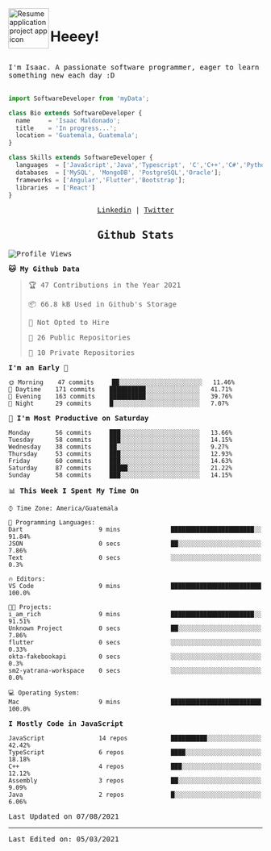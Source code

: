 <img align="left" width="80" height="80" src="https://raw.githubusercontent.com/sidbelbase/sidbelbase/master/wave.gif" alt="Resume application project app icon">

# Heeey!
 
</br>
 
<samp>
I'm Isaac. A passionate software programmer, eager to learn something new each day :D
</samp>
</br></br>



```js
import SoftwareDeveloper from 'myData';

class Bio extends SoftwareDeveloper {
  name     = 'Isaac Maldonado';
  title    = 'In progress...';
  location = 'Guatemala, Guatemala';
}

class Skills extends SoftwareDeveloper {
  languages  = ['JavaScript','Java','Typescript', 'C','C++','C#','Python','Assembly','Dart','Go'];
  databases  = ['MySQL', 'MongoDB', 'PostgreSQL','Oracle'];
  frameworks = ['Angular','Flutter','Bootstrap'];
  libraries  = ['React']
}
```

</p>
<samp>
<p align="center">
<a href="www.linkedin.com/in/isaac-maldonado-4745b2194">Linkedin</a> | <a href="https://twitter.com/Anaklusmos99">Twitter</a>
</p>

<h2 align="center"><samp>Github Stats</samp></h2>

<!--START_SECTION:waka-->
![Profile Views](http://img.shields.io/badge/Profile%20Views-10-blue)

**🐱 My Github Data** 

> 🏆 47 Contributions in the Year 2021
 > 
> 📦 66.8 kB Used in Github's Storage 
 > 
> 🚫 Not Opted to Hire
 > 
> 📜 26 Public Repositories 
 > 
> 🔑 10 Private Repositories  
 > 
**I'm an Early 🐤** 

```text
🌞 Morning    47 commits     ██░░░░░░░░░░░░░░░░░░░░░░░   11.46% 
🌆 Daytime    171 commits    ██████████░░░░░░░░░░░░░░░   41.71% 
🌃 Evening    163 commits    ██████████░░░░░░░░░░░░░░░   39.76% 
🌙 Night      29 commits     █░░░░░░░░░░░░░░░░░░░░░░░░   7.07%

```
📅 **I'm Most Productive on Saturday** 

```text
Monday       56 commits     ███░░░░░░░░░░░░░░░░░░░░░░   13.66% 
Tuesday      58 commits     ███░░░░░░░░░░░░░░░░░░░░░░   14.15% 
Wednesday    38 commits     ██░░░░░░░░░░░░░░░░░░░░░░░   9.27% 
Thursday     53 commits     ███░░░░░░░░░░░░░░░░░░░░░░   12.93% 
Friday       60 commits     ███░░░░░░░░░░░░░░░░░░░░░░   14.63% 
Saturday     87 commits     █████░░░░░░░░░░░░░░░░░░░░   21.22% 
Sunday       58 commits     ███░░░░░░░░░░░░░░░░░░░░░░   14.15%

```


📊 **This Week I Spent My Time On** 

```text
⌚︎ Time Zone: America/Guatemala

💬 Programming Languages: 
Dart                     9 mins              ███████████████████████░░   91.84% 
JSON                     0 secs              ██░░░░░░░░░░░░░░░░░░░░░░░   7.86% 
Text                     0 secs              ░░░░░░░░░░░░░░░░░░░░░░░░░   0.3%

🔥 Editors: 
VS Code                  9 mins              █████████████████████████   100.0%

🐱‍💻 Projects: 
i_am_rich                9 mins              ███████████████████████░░   91.51% 
Unknown Project          0 secs              ██░░░░░░░░░░░░░░░░░░░░░░░   7.86% 
flutter                  0 secs              ░░░░░░░░░░░░░░░░░░░░░░░░░   0.33% 
okta-fakebookapi         0 secs              ░░░░░░░░░░░░░░░░░░░░░░░░░   0.3% 
sm2-yatrana-workspace    0 secs              ░░░░░░░░░░░░░░░░░░░░░░░░░   0.0%

💻 Operating System: 
Mac                      9 mins              █████████████████████████   100.0%

```

**I Mostly Code in JavaScript** 

```text
JavaScript               14 repos            ██████████░░░░░░░░░░░░░░░   42.42% 
TypeScript               6 repos             ████░░░░░░░░░░░░░░░░░░░░░   18.18% 
C++                      4 repos             ███░░░░░░░░░░░░░░░░░░░░░░   12.12% 
Assembly                 3 repos             ██░░░░░░░░░░░░░░░░░░░░░░░   9.09% 
Java                     2 repos             █░░░░░░░░░░░░░░░░░░░░░░░░   6.06%

```



 Last Updated on 07/08/2021
<!--END_SECTION:waka-->

------

Last Edited on: 05/03/2021

